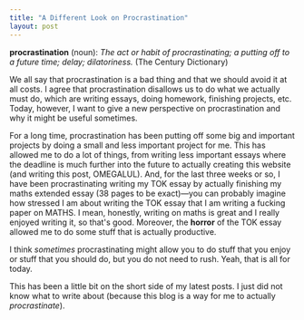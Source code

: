 ```yaml
---
title: "A Different Look on Procrastination"
layout: post
---
```

**procrastination** (noun): *The act or habit of procrastinating; a putting off to a future time; delay; dilatoriness.* (The Century Dictionary)


We all say that procrastination is a bad thing and that we should avoid it at all costs. I agree that procrastination disallows us to do what we actually must do, which are writing essays, doing homework, finishing projects, etc. Today, however, I want to give a new perspective on procrastination and why it might be useful sometimes.

For a long time, procrastination has been putting off some big and important projects by doing a small and less important project for me. This has allowed me to do a lot of things, from writing less important essays where the deadline is much further into the future to actually creating this website (and writing this post, OMEGALUL). And, for the last three weeks or so, I have been procrastinating writing my TOK essay by actually finishing my maths extended essay (38 pages to be exact)—you can probably imagine how stressed I am about writing the TOK essay that I am writing a fucking paper on MATHS. I mean, honestly, writing on maths is great and I really enjoyed writing it, so that's good. Moreover, the **horror** of the TOK essay allowed me to do some stuff that is actually productive.

I think _sometimes_ procrastinating might allow you to do stuff that you enjoy or stuff that you should do, but you do not need to rush. Yeah, that is all for today.

This has been a little bit on the short side of my latest posts. I just did not know what to write about (because this blog is a way for me to actually _procrastinate_).